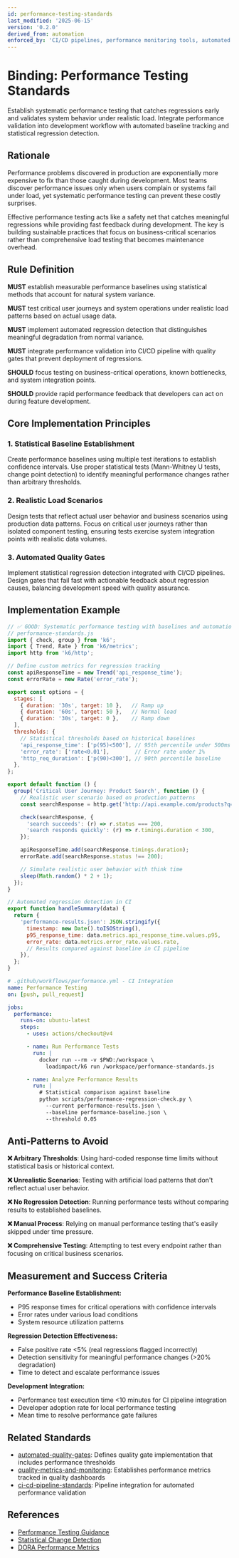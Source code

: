 ```yaml
---
id: performance-testing-standards
last_modified: '2025-06-15'
version: '0.2.0'
derived_from: automation
enforced_by: 'CI/CD pipelines, performance monitoring tools, automated regression detection'
---
```


# Binding: Performance Testing Standards

Establish systematic performance testing that catches regressions early and validates system behavior under realistic load. Integrate performance validation into development workflow with automated baseline tracking and statistical regression detection.

## Rationale

Performance problems discovered in production are exponentially more expensive to fix than those caught during development. Most teams discover performance issues only when users complain or systems fail under load, yet systematic performance testing can prevent these costly surprises.

Effective performance testing acts like a safety net that catches meaningful regressions while providing fast feedback during development. The key is building sustainable practices that focus on business-critical scenarios rather than comprehensive load testing that becomes maintenance overhead.

## Rule Definition

**MUST** establish measurable performance baselines using statistical methods that account for natural system variance.

**MUST** test critical user journeys and system operations under realistic load patterns based on actual usage data.

**MUST** implement automated regression detection that distinguishes meaningful degradation from normal variance.

**MUST** integrate performance validation into CI/CD pipeline with quality gates that prevent deployment of regressions.

**SHOULD** focus testing on business-critical operations, known bottlenecks, and system integration points.

**SHOULD** provide rapid performance feedback that developers can act on during feature development.

## Core Implementation Principles

### 1. Statistical Baseline Establishment
Create performance baselines using multiple test iterations to establish confidence intervals. Use proper statistical tests (Mann-Whitney U tests, change point detection) to identify meaningful performance changes rather than arbitrary thresholds.

### 2. Realistic Load Scenarios
Design tests that reflect actual user behavior and business scenarios using production data patterns. Focus on critical user journeys rather than isolated component testing, ensuring tests exercise system integration points with realistic data volumes.

### 3. Automated Quality Gates
Implement statistical regression detection integrated with CI/CD pipelines. Design gates that fail fast with actionable feedback about regression causes, balancing development speed with quality assurance.

## Implementation Example

```javascript
// ✅ GOOD: Systematic performance testing with baselines and automation
// performance-standards.js
import { check, group } from 'k6';
import { Trend, Rate } from 'k6/metrics';
import http from 'k6/http';

// Define custom metrics for regression tracking
const apiResponseTime = new Trend('api_response_time');
const errorRate = new Rate('error_rate');

export const options = {
  stages: [
    { duration: '30s', target: 10 },   // Ramp up
    { duration: '60s', target: 50 },   // Normal load
    { duration: '30s', target: 0 },    // Ramp down
  ],
  thresholds: {
    // Statistical thresholds based on historical baselines
    'api_response_time': ['p(95)<500'], // 95th percentile under 500ms
    'error_rate': ['rate<0.01'],        // Error rate under 1%
    'http_req_duration': ['p(90)<300'], // 90th percentile baseline
  },
};

export default function () {
  group('Critical User Journey: Product Search', function () {
    // Realistic user scenario based on production patterns
    const searchResponse = http.get('http://api.example.com/products?q=laptop&limit=20');

    check(searchResponse, {
      'search succeeds': (r) => r.status === 200,
      'search responds quickly': (r) => r.timings.duration < 300,
    });

    apiResponseTime.add(searchResponse.timings.duration);
    errorRate.add(searchResponse.status !== 200);

    // Simulate realistic user behavior with think time
    sleep(Math.random() * 2 + 1);
  });
}

// Automated regression detection in CI
export function handleSummary(data) {
  return {
    'performance-results.json': JSON.stringify({
      timestamp: new Date().toISOString(),
      p95_response_time: data.metrics.api_response_time.values.p95,
      error_rate: data.metrics.error_rate.values.rate,
      // Results compared against baseline in CI pipeline
    }),
  };
}
```

```yaml
# .github/workflows/performance.yml - CI Integration
name: Performance Testing
on: [push, pull_request]

jobs:
  performance:
    runs-on: ubuntu-latest
    steps:
      - uses: actions/checkout@v4

      - name: Run Performance Tests
        run: |
          docker run --rm -v $PWD:/workspace \
            loadimpact/k6 run /workspace/performance-standards.js

      - name: Analyze Performance Results
        run: |
          # Statistical comparison against baseline
          python scripts/performance-regression-check.py \
            --current performance-results.json \
            --baseline performance-baseline.json \
            --threshold 0.05
```

## Anti-Patterns to Avoid

**❌ Arbitrary Thresholds**: Using hard-coded response time limits without statistical basis or historical context.

**❌ Unrealistic Scenarios**: Testing with artificial load patterns that don't reflect actual user behavior.

**❌ No Regression Detection**: Running performance tests without comparing results to established baselines.

**❌ Manual Process**: Relying on manual performance testing that's easily skipped under time pressure.

**❌ Comprehensive Testing**: Attempting to test every endpoint rather than focusing on critical business scenarios.

## Measurement and Success Criteria

**Performance Baseline Establishment:**
- P95 response times for critical operations with confidence intervals
- Error rates under various load conditions
- System resource utilization patterns

**Regression Detection Effectiveness:**
- False positive rate <5% (real regressions flagged incorrectly)
- Detection sensitivity for meaningful performance changes (>20% degradation)
- Time to detect and escalate performance issues

**Development Integration:**
- Performance test execution time <10 minutes for CI pipeline integration
- Developer adoption rate for local performance testing
- Mean time to resolve performance gate failures

## Related Standards

- [automated-quality-gates](../../docs/bindings/core/automated-quality-gates.md): Defines quality gate implementation that includes performance thresholds
- [quality-metrics-and-monitoring](../../docs/bindings/core/quality-metrics-and-monitoring.md): Establishes performance metrics tracked in quality dashboards
- [ci-cd-pipeline-standards](../../docs/bindings/core/ci-cd-pipeline-standards.md): Pipeline integration for automated performance validation

## References

- [Performance Testing Guidance](https://k6.io/docs/testing-guides/load-testing/)
- [Statistical Change Detection](https://en.wikipedia.org/wiki/Change_detection)
- [DORA Performance Metrics](https://cloud.google.com/blog/products/devops-sre/using-the-four-keys-to-measure-your-devops-performance)
